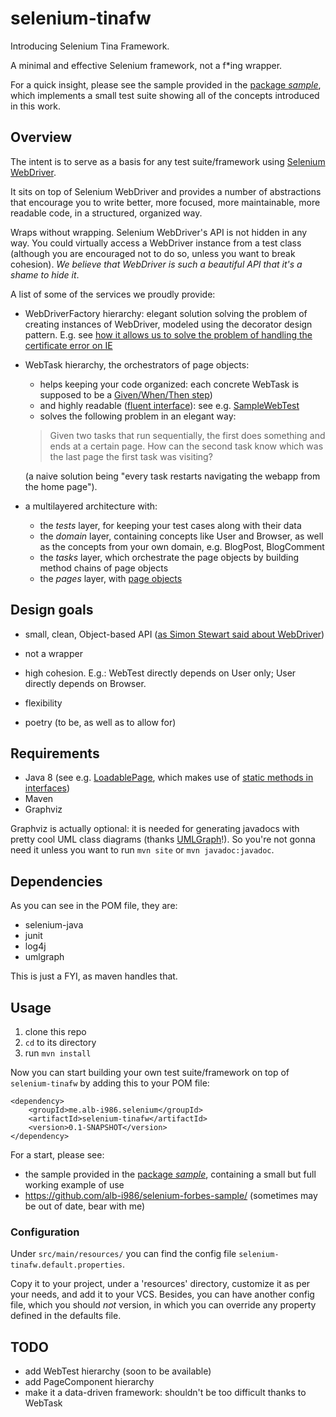 selenium-tinafw
===============

Introducing Selenium Tina Framework.

A minimal and effective Selenium framework, not a f*ing wrapper.

For a quick insight, please see the sample provided in the [package _sample_](https://github.com/alb-i986/selenium-tinafw/tree/master/src/main/java/me/alb_i986/selenium/tinafw/sample/), which implements a small test suite showing all of the concepts introduced in this work.

## Overview

The intent is to serve as a basis for any test suite/framework using [Selenium WebDriver](http://seleniumhq.org).

It sits on top of Selenium WebDriver and provides a number of abstractions that encourage you to write better, more focused, more maintainable, more readable code, in a structured, organized way.

Wraps without wrapping.
Selenium WebDriver's API is not hidden in any way.
You could virtually access a WebDriver instance from a test class (although you are encouraged not to do so, unless you want to break cohesion).
_We believe that WebDriver is such a beautiful API that it's a shame to hide it_.


A list of some of the services we proudly provide:

- WebDriverFactory hierarchy: elegant solution solving the problem of
  creating instances of WebDriver, modeled using the decorator design pattern.
  E.g. see [how it allows us to solve the problem of handling the certificate error on IE](http://git.io/YQUJfw)
  
- WebTask hierarchy, the orchestrators of page objects:
  - helps keeping your code organized: each concrete WebTask is supposed to be a [Given/When/Then step](http://martinfowler.com/bliki/GivenWhenThen.html))
  - and highly readable ([fluent interface](http://www.martinfowler.com/bliki/FluentInterface.html)): see e.g. [SampleWebTest](https://github.com/alb-i986/selenium-tinafw/blob/master/src/main/java/me/alb_i986/selenium/tinafw/sample/SampleWebTest.java)
  - solves the following problem in an elegant way:

  > Given two tasks that run sequentially, the first does something and ends at a certain page.
  > How can the second task know which was the last page the first task was visiting?
  
  (a naive solution being "every task restarts navigating the webapp from the home page").

- a multilayered architecture with:
  - the _tests_ layer, for keeping your test cases along with their data
  - the _domain_ layer, containing concepts like User and Browser, as well as the concepts from your own domain, e.g. BlogPost, BlogComment 
  - the _tasks_ layer, which orchestrate the page objects by building method chains of page objects
  - the _pages_ layer, with [page objects](https://code.google.com/p/selenium/wiki/PageObjects)


## Design goals

- small, clean, Object-based API ([as Simon Stewart said about WebDriver](http://google-opensource.blogspot.ie/2009/05/introducing-webdriver.html))

- not a wrapper

- high cohesion.
  E.g.: WebTest directly depends on User only;
  User directly depends on Browser.
  
- flexibility
  
- poetry (to be, as well as to allow for)


## Requirements

- Java 8 (see e.g. [LoadablePage](https://github.com/alb-i986/selenium-tinafw/blob/master/src/main/java/me/alb_i986/selenium/tinafw/pages/LoadablePage.java), which makes use of [static methods in interfaces](http://docs.oracle.com/javase/tutorial/java/IandI/defaultmethods.html))
- Maven
- Graphviz

Graphviz is actually optional: it is needed for generating javadocs with pretty cool UML class diagrams (thanks [UMLGraph](http://www.umlgraph.org)!). So you're not gonna need it unless you want to run `mvn site` or `mvn javadoc:javadoc`. 


## Dependencies

As you can see in the POM file, they are:

- selenium-java
- junit
- log4j
- umlgraph

This is just a FYI, as maven handles that.


## Usage

1. clone this repo
2. `cd` to its directory
3. run `mvn install`

Now you can start building your own test suite/framework on top of `selenium-tinafw`
by adding this to your POM file:

	<dependency>
		<groupId>me.alb-i986.selenium</groupId>
		<artifactId>selenium-tinafw</artifactId>
		<version>0.1-SNAPSHOT</version>
	</dependency>

For a start, please see:
 - the sample provided in the [package _sample_](https://github.com/alb-i986/selenium-tinafw/tree/master/src/main/java/me/alb_i986/selenium/tinafw/sample/), containing a small but full working example of use
 - https://github.com/alb-i986/selenium-forbes-sample/ (sometimes may be out of date, bear with me)
 
### Configuration
Under `src/main/resources/` you can find the config file `selenium-tinafw.default.properties`.

Copy it to your project, under a 'resources' directory, customize it as per your needs, and add it to your VCS. Besides, you can have another config file, which you should _not_ version, in which you can override any property defined in the defaults file.


## TODO

- add WebTest hierarchy (soon to be available)
- add PageComponent hierarchy
- make it a data-driven framework: shouldn't be too difficult thanks to WebTask
